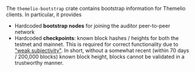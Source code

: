 The `themelio-bootstrap` crate contains bootstrap information for Themelio clients. In particular, it provides

- Hardcoded **bootstrap nodes** for joining the auditor peer-to-peer network
- Hardcoded **checkpoints**: known block hashes / heights for both the testnet and mainnet. This is required for correct functionality due to ["weak subjectivity"](https://blog.ethereum.org/2014/11/25/proof-stake-learned-love-weak-subjectivity/). In short, without a somewhat recent (within 70 days / 200,000 blocks) known block height, blocks cannot be validated in a trustworthy manner.
